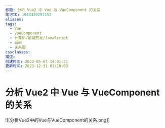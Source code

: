 ```yaml
---
标题: 分析 Vue2 中 Vue 与 VueComponent 的关系
笔记ID: 1683439291152
aliases: 
tags:
  - Vue
  - VueComponent
  - 计算机/前端开发/JavaScript
  - 源码
  - 关系图
cssclasses: 
描述: 
创建时间: 2023-05-07 14:01:31
更新时间: 2023-12-31 01:10:03
---
```


# 分析 Vue2 中 Vue 与 VueComponent 的关系

![[分析Vue2中的Vue与VueComponent的关系.png]]
